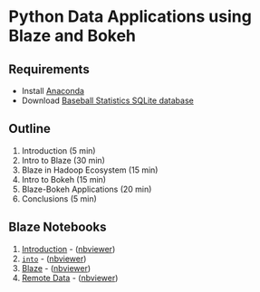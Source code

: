 # Python Data Applications using Blaze and Bokeh

## Requirements

- Install [Anaconda](http://continuum.io/downloads)
- Download [Baseball Statistics SQLite database](https://github.com/jknecht/baseball-archive-sqlite/raw/master/lahman2013.sqlite)

## Outline

1. Introduction (5 min)
2. Intro to Blaze (30 min)
3. Blaze in Hadoop Ecosystem (15 min)
4. Intro to Bokeh (15 min)
5. Blaze-Bokeh Applications (20 min)
6. Conclusions (5 min)


Blaze Notebooks
---------------

1.  [Introduction](01-introduction.ipynb) - ([nbviewer](http://nbviewer.ipython.org/github/ContinuumIO/pydata-strata-2014-sj/blob/master/01-introduction.ipynb))
2.  [`into`](02-into.ipynb) - ([nbviewer](http://nbviewer.ipython.org/github/ContinuumIO/pydata-strata-2014-sj/blob/master/02-into.ipynb))
3.  [Blaze](03-blaze.ipynb) - ([nbviewer](http://nbviewer.ipython.org/github/ContinuumIO/pydata-strata-2014-sj/blob/master/03-blaze.ipynb))
1.  [Remote Data](04-remote.ipynb) - ([nbviewer](http://nbviewer.ipython.org/github/ContinuumIO/pydata-strata-2014-sj/blob/master/04-remote.ipynb))
